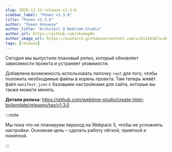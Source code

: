 ```yaml
---
slug: 2020-12-23-release-v1-3-0
sidebar_label: "Релиз v1.3.0"
title: "Релиз v1.3.0"
author: "Павел Клочков"
author_title: "Architect @ Webtime.Studio"
author_url: https://github.com/ckomop0x
author_image_url: https://avatars3.githubusercontent.com/u/6113616?s=400&v=4
tags: [release]
---
```


Сегодня мы выпустили плановый релиз, который обновляет зависимости проекта и устраняет уязвимости. <!--truncate-->

Добавлена возможность использовать папочку `root` для того, чтобы положить необходимые файлы в корень проекта. Там теперь живёт файл `manifest.json` с базовыми настройками для сайта, которые вы также можете менять.

**Детали релиза:**
https://github.com/webtime-studio/create-html-boilerplate/releases/tag/v1.3.0

:::note

Мы пока что не планируем переход на Webpack 5, чтобы не усложнять настройки. Основная цель – сделать работу лёгкой, приятной и понятной.

:::

